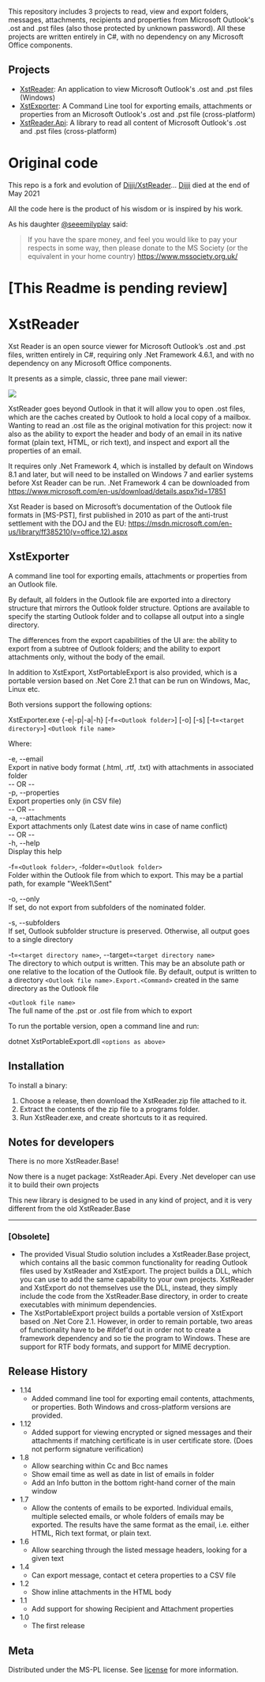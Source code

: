 This repository includes 3 projects to read, view and export folders, messages, attachments, recipients and properties from Microsoft Outlook's .ost and .pst files (also those protected by unknown password). All these projects are written entirely in C#, with no dependency on any Microsoft Office components.
## Projects  
* [XstReader](#xstreader): An application to view Microsoft Outlook's .ost and .pst files (Windows)
* [XstExporter](#xstexporter): A Command Line tool for exporting emails, attachments or properties from an Microsoft Outlook's .ost and .pst file (cross-platform)
* [XstReader.Api](#xstreader-api): A library to read all content of Microsoft Outlook's .ost and .pst files (cross-platform)

# Original code
This repo is a fork and evolution of [Dijji/XstReader](https://github.com/Dijji/XstReader)... [Dijji](https://github.com/Dijji) died at the end of May 2021

All the code here is the product of his wisdom or is inspired by his work.

As his daughter [@seeemilyplay](https://github.com/seeemilyplay) said:
> If you have the spare money, and feel you would like to pay your respects in some way, then please donate to the MS Society (or the equivalent in your home country) https://www.mssociety.org.uk/


# **[This Readme is pending review]**

# XstReader
Xst Reader is an open source viewer for Microsoft Outlook’s .ost and .pst files, written entirely in C#, requiring only .Net Framework 4.6.1, and with no dependency on any Microsoft Office components.

It presents as a simple, classic, three pane mail viewer:

![](screenshot5.png)

XstReader goes beyond Outlook in that it will allow you to open .ost files, which are the caches created by Outlook to hold a local copy of a mailbox. Wanting to read an .ost file as the original motivation for this project: now it also as the ability to export the header and body of an email in its native format (plain text, HTML, or rich text), and inspect and export all the properties of an email.

It requires only .Net Framework 4, which is installed by default on Windows 8.1 and later, but will need to be installed on Windows 7 and earlier systems before Xst Reader can be run.  .Net Framework 4 can be downloaded from <https://www.microsoft.com/en-us/download/details.aspx?id=17851>

Xst Reader is based on Microsoft’s documentation of the Outlook file formats in [MS-PST], first published in 2010 as part of the anti-trust settlement with the DOJ and the EU: <https://msdn.microsoft.com/en-us/library/ff385210(v=office.12).aspx>

## XstExporter

A command line tool for exporting emails, attachments or properties from an Outlook file.

By default, all folders in the Outlook file are exported into a directory structure that mirrors the Outlook folder structure. Options are available to specify the starting Outlook folder and to collapse all output into a single directory.

The differences from the export capabilities of the UI are: the ability to export from a subtree of Outlook folders; and the ability to export attachments only, without the body of the email.

In addition to XstExport, XstPortableExport is also provided, which is a portable version based on .Net Core 2.1 that can be run on Windows, Mac, Linux etc. 

Both versions support the following options:

   XstExporter.exe {-e|-p|-a|-h} [-f=`<Outlook folder>`] [-o] [-s] [-t=`<target directory>`] `<Outlook file name>`

Where:

   -e, --email  
      Export in native body format (.html, .rtf, .txt)
      with attachments in associated folder   
   -- OR --   
   -p, --properties  
      Export properties only (in CSV file)   
   -- OR --   
   -a, --attachments  
      Export attachments only
      (Latest date wins in case of name conflict)  
   -- OR --  
   -h, --help  
      Display this help

   -f=`<Outlook folder>`, -folder=`<Outlook folder>`  
      Folder within the Outlook file from which to export.
      This may be a partial path, for example "Week1\Sent"

   -o, --only  
      If set, do not export from subfolders of the nominated folder.

   -s, --subfolders  
      If set, Outlook subfolder structure is preserved.
      Otherwise, all output goes to a single directory

   -t=`<target directory name>`, --target=`<target directory name>`  
      The directory to which output is written. This may be an
      absolute path or one relative to the location of the Outlook file.
      By default, output is written to a directory `<Outlook file name>.Export.<Command>`
      created in the same directory as the Outlook file

   `<Outlook file name>`  
      The full name of the .pst or .ost file from which to export

To run the portable version, open a command line and run:

dotnet XstPortableExport.dll `<options as above>`

## Installation

To install a binary:
1.	Choose a release, then download the XstReader.zip file attached to it.
2.	Extract the contents of the zip file to a programs folder.
3.	Run XstReader.exe, and create shortcuts to it as required.

## Notes for developers
There is no more XstReader.Base!

Now there is a nuget package: XstReader.Api. Every .Net developer can use it to build their own projects

This new library is designed to be used in any kind of project, and it is very different from the old XstReader.Base

---- 
### [Obsolete]
* The provided Visual Studio solution includes a XstReader.Base project, which contains all the basic common functionality for reading Outlook files used by XstReader and XstExport. The project builds a DLL, which you can use to add the same capability to your own projects. XstReader and XstExport do not themselves use the DLL, instead, they simply include the code from the XstReader.Base directory, in order to create executables with minimum dependencies.
* The XstPortableExport project builds a portable version of XstExport based on .Net Core 2.1. However, in order to remain portable, two areas of functionality have to be #ifdef'd out in order not to create a framework dependency and so tie the program to Windows. These are support for RTF body formats, and support for MIME decryption.
## Release History

* 1.14
    * Added command line tool for exporting email contents, attachments, or properties. Both Windows and cross-platform versions are provided.
* 1.12
    * Added support for viewing encrypted or signed messages and their attachments if matching certificate is in user certificate store. (Does not perform signature verification)
* 1.8
    * Allow searching within Cc and Bcc names
    * Show email time as well as date in list of emails in folder
    * Add an Info button in the bottom right-hand corner of the main window
* 1.7
    * Allow the contents of emails to be exported. Individual emails, multiple selected emails, or whole folders of emails may be exported. The results have the same format as the email, i.e. either HTML, Rich text format, or plain text.  
* 1.6
    * Allow searching through the listed message headers, looking for a given text
* 1.4
    * Can export message, contact et cetera properties to a CSV file 
* 1.2
    * Show inline attachments in the HTML body 
* 1.1
    * Add support for showing Recipient and Attachment properties
* 1.0
    * The first release

## Meta

Distributed under the MS-PL license. See [license](license.md) for more information.



